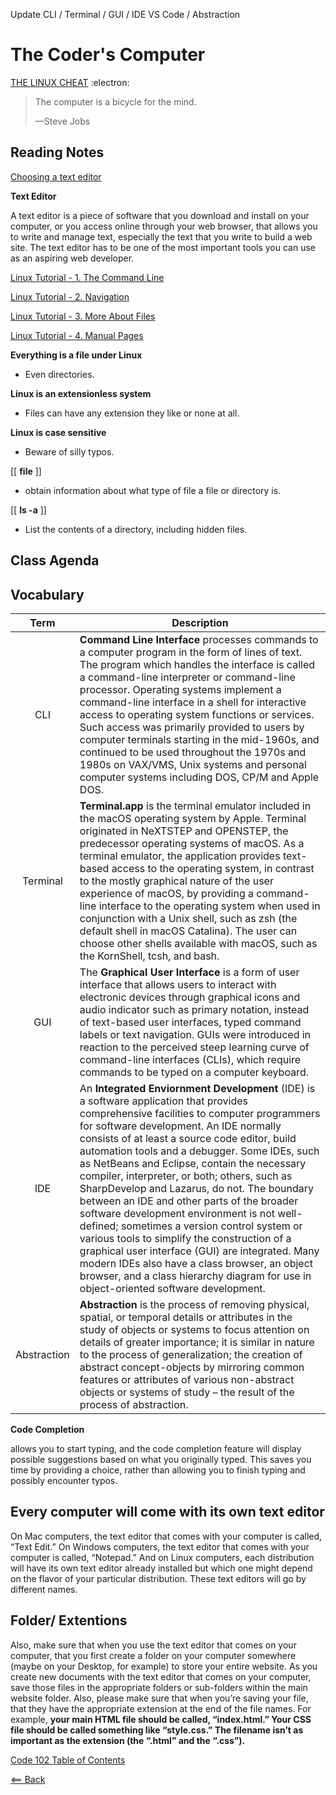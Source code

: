 Update CLI / Terminal / GUI / IDE VS Code / Abstraction 
# The Coder's Computer

[THE LINUX CHEAT](https://overapi.com/linux) :electron:

> The computer is a bicycle for the mind.
>
> —Steve Jobs

## Reading Notes ##

[Choosing a text editor](https://codefellows.github.io/code-102-guide/curriculum/class-02/Choosing-A-Text-Editor--The-Older-Coder.pdf)

**Text Editor**

A text editor is a piece of software that you download and install on
your computer, or you access online through your web browser, that
allows you to write and manage text, especially the text that you write
to build a web site. The text editor has to be one of the most
important tools you can use as an aspiring web developer.

[Linux Tutorial - 1. The Command Line](https://ryanstutorials.net/linuxtutorial/commandline.php)

[Linux Tutorial - 2. Navigation](https://ryanstutorials.net/linuxtutorial/navigation.php)

[Linux Tutorial - 3. More About Files](https://ryanstutorials.net/linuxtutorial/aboutfiles.php)

[Linux Tutorial - 4. Manual Pages](https://ryanstutorials.net/linuxtutorial/manual.php)

**Everything is a file under Linux**

- Even directories.

**Linux is an extensionless system**

- Files can have any extension they like or none at all.

**Linux is case sensitive**

- Beware of silly typos.

[[    **file**    ]]

- obtain information about what type of file a file or directory is.

[[    **ls -a**     ]]

- List the contents of a directory, including hidden files.

## Class Agenda

 

## Vocabulary

|**Term**|**Description**| 
|  :----: |  ----  |   
|   CLI  | **Command Line Interface** processes commands to a computer program in the form of lines of text. The program which handles the interface is called a command-line interpreter or command-line processor. Operating systems implement a command-line interface in a shell for interactive access to operating system functions or services. Such access was primarily provided to users by computer terminals starting in the mid-1960s, and continued to be used throughout the 1970s and 1980s on VAX/VMS, Unix systems and personal computer systems including DOS, CP/M and Apple DOS.| 
|   Terminal  | **Terminal.app** is the terminal emulator included in the macOS operating system by Apple. Terminal originated in NeXTSTEP and OPENSTEP, the predecessor operating systems of macOS. As a terminal emulator, the application provides text-based access to the operating system, in contrast to the mostly graphical nature of the user experience of macOS, by providing a command-line interface to the operating system when used in conjunction with a Unix shell, such as zsh (the default shell in macOS Catalina). The user can choose other shells available with macOS, such as the KornShell, tcsh, and bash. |
|   GUI  | The **Graphical User Interface** is a form of user interface that allows users to interact with electronic devices through graphical icons and audio indicator such as primary notation, instead of text-based user interfaces, typed command labels or text navigation. GUIs were introduced in reaction to the perceived steep learning curve of command-line interfaces (CLIs), which require commands to be typed on a computer keyboard. |
|   IDE  | An **Integrated Enviornment Development** (IDE) is a software application that provides comprehensive facilities to computer programmers for software development. An IDE normally consists of at least a source code editor, build automation tools and a debugger. Some IDEs, such as NetBeans and Eclipse, contain the necessary compiler, interpreter, or both; others, such as SharpDevelop and Lazarus, do not. The boundary between an IDE and other parts of the broader software development environment is not well-defined; sometimes a version control system or various tools to simplify the construction of a graphical user interface (GUI) are integrated. Many modern IDEs also have a class browser, an object browser, and a class hierarchy diagram for use in object-oriented software development.  |
|   Abstraction  |  **Abstraction** is the process of removing physical, spatial, or temporal details or attributes in the study of objects or systems to focus attention on details of greater importance; it is similar in nature to the process of generalization; the creation of abstract concept-objects by mirroring common features or attributes of various non-abstract objects or systems of study – the result of the process of abstraction.  |

**Code Completion** 

allows you to start typing, and the code completion
feature will display possible suggestions based on what you originally
typed. This saves you time by providing a choice, rather than allowing
you to finish typing and possibly encounter typos.

## Every computer will come with its own text editor ##

On Mac computers, the text editor that comes with your computer is called,
“Text Edit.” On Windows computers, the text editor that comes with
your computer is called, “Notepad.”
And on Linux computers, each distribution will have its own text
editor already installed but which one might depend on the flavor of
your particular distribution. These text editors will go by different
names.

## Folder/ Extentions ##

Also, make sure that when you use the text editor that comes on your
computer, that you first create a folder on your computer somewhere
(maybe on your Desktop, for example) to store your entire website.
As you create new documents with the text editor that comes on your
computer, save those files in the appropriate folders or sub-folders
within the main website folder.
Also, please make sure that when you’re saving your file, that they
have the appropriate extension at the end of the file names. For
example, **your main HTML file should be called, “index.html.” Your
CSS file should be called something like “style.css.” The filename isn’t
as important as the extension (the “.html” and the “.css”).**



[Code 102 Table of Contents](CodeFellows_102.md)

[<== Back](README.md)
